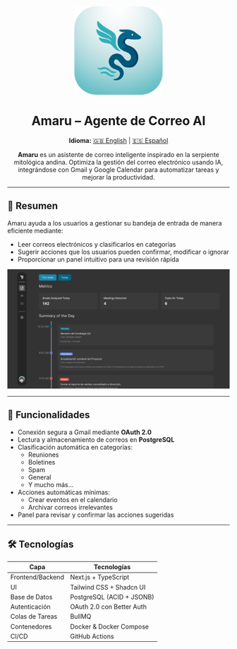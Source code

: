 <p align="center">
  <img src="./assets/amaru-logo.png" alt="Logotipo de Amaru" width="200"/>
</p>

<h1 align="center">Amaru – Agente de Correo AI</h1>
<p align="center">
  <strong>Idioma:</strong> 
  <a href="README.md">🇬🇧 English</a> | 
  <a href="README_es.md">🇪🇸 Español</a>
</p>

<p align="center">
  <strong>Amaru</strong> es un asistente de correo inteligente inspirado en la serpiente mitológica andina. Optimiza la gestión del correo electrónico usando IA, integrándose con Gmail y Google Calendar para automatizar tareas y mejorar la productividad.
</p>

---

## 📌 Resumen

Amaru ayuda a los usuarios a gestionar su bandeja de entrada de manera eficiente mediante:

- Leer correos electrónicos y clasificarlos en categorías  
- Sugerir acciones que los usuarios pueden confirmar, modificar o ignorar  
- Proporcionar un panel intuitivo para una revisión rápida  

<p align="center">
  <img src="./assets/dashboard.png" alt="Panel de control" width="600"/>
</p>

---

## 🔑 Funcionalidades

- Conexión segura a Gmail mediante **OAuth 2.0**  
- Lectura y almacenamiento de correos en **PostgreSQL**  
- Clasificación automática en categorías:
  - Reuniones
  - Boletines
  - Spam
  - General
  - Y mucho más...
- Acciones automáticas mínimas:
  - Crear eventos en el calendario
  - Archivar correos irrelevantes
- Panel para revisar y confirmar las acciones sugeridas  

---

## 🛠 Tecnologías

| Capa               | Tecnologías                        |
|-------------------|-----------------------------------|
| Frontend/Backend  | Next.js + TypeScript               |
| UI                | Tailwind CSS + Shadcn UI           |
| Base de Datos     | PostgreSQL (ACID + JSONB)         |
| Autenticación     | OAuth 2.0 con Better Auth         |
| Colas de Tareas   | BullMQ                             |
| Contenedores      | Docker & Docker Compose            |
| CI/CD             | GitHub Actions                     |
